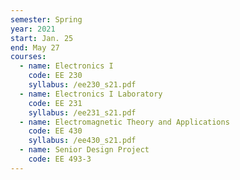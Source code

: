 ```yaml
---
semester: Spring
year: 2021
start: Jan. 25
end: May 27
courses:
  - name: Electronics I
    code: EE 230
    syllabus: /ee230_s21.pdf
  - name: Electronics I Laboratory
    code: EE 231
    syllabus: /ee231_s21.pdf
  - name: Electromagnetic Theory and Applications
    code: EE 430
    syllabus: /ee430_s21.pdf
  - name: Senior Design Project
    code: EE 493-3
---
```

